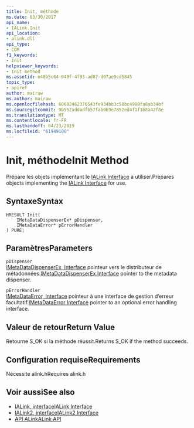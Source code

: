 ```yaml
---
title: Init, méthode
ms.date: 03/30/2017
api_name:
- IALink.Init
api_location:
- alink.dll
api_type:
- COM
f1_keywords:
- Init
helpviewer_keywords:
- Init method
ms.assetid: e48b5c64-049f-4f93-ad87-d07ae9cd5845
topic_type:
- apiref
author: mairaw
ms.author: mairaw
ms.openlocfilehash: 60602462376543fe934bb3c58bc4988fa8ab34bf
ms.sourcegitcommit: 9b552addadfb57fab0b9e7852ed4f1f1b8a42f8e
ms.translationtype: MT
ms.contentlocale: fr-FR
ms.lasthandoff: 04/23/2019
ms.locfileid: "61949108"
---
```

# <a name="init-method"></a><span data-ttu-id="fd807-102">Init, méthode</span><span class="sxs-lookup"><span data-stu-id="fd807-102">Init Method</span></span>
<span data-ttu-id="fd807-103">Prépare les objets implémentant le [IALink Interface](../../../../docs/framework/unmanaged-api/alink/ialink-interface.md) à utiliser.</span><span class="sxs-lookup"><span data-stu-id="fd807-103">Prepares objects implementing the [IALink Interface](../../../../docs/framework/unmanaged-api/alink/ialink-interface.md) for use.</span></span>  
  
## <a name="syntax"></a><span data-ttu-id="fd807-104">Syntaxe</span><span class="sxs-lookup"><span data-stu-id="fd807-104">Syntax</span></span>  
  
```  
HRESULT Init(  
    IMetaDataDispenserEx* pDispenser,  
    IMetaDataError* pErrorHandler  
) PURE;  
```  
  
## <a name="parameters"></a><span data-ttu-id="fd807-105">Paramètres</span><span class="sxs-lookup"><span data-stu-id="fd807-105">Parameters</span></span>  
 `pDispenser`  
 <span data-ttu-id="fd807-106">[IMetaDataDispenserEx, Interface](../../../../docs/framework/unmanaged-api/metadata/imetadatadispenserex-interface.md) pointeur vers le distributeur de métadonnées.</span><span class="sxs-lookup"><span data-stu-id="fd807-106">[IMetaDataDispenserEx Interface](../../../../docs/framework/unmanaged-api/metadata/imetadatadispenserex-interface.md) pointer to the metadata dispenser.</span></span>  
  
 `pErrorHandler`  
 <span data-ttu-id="fd807-107">[IMetaDataError, Interface](../../../../docs/framework/unmanaged-api/metadata/imetadataerror-interface.md) pointeur à une interface de gestion d’erreur facultatif.</span><span class="sxs-lookup"><span data-stu-id="fd807-107">[IMetaDataError Interface](../../../../docs/framework/unmanaged-api/metadata/imetadataerror-interface.md) pointer to an optional error handling interface.</span></span>  
  
## <a name="return-value"></a><span data-ttu-id="fd807-108">Valeur de retour</span><span class="sxs-lookup"><span data-stu-id="fd807-108">Return Value</span></span>  
 <span data-ttu-id="fd807-109">Retourne S_OK si la méthode réussit.</span><span class="sxs-lookup"><span data-stu-id="fd807-109">Returns S_OK if the method succeeds.</span></span>  
  
## <a name="requirements"></a><span data-ttu-id="fd807-110">Configuration requise</span><span class="sxs-lookup"><span data-stu-id="fd807-110">Requirements</span></span>  
 <span data-ttu-id="fd807-111">Nécessite alink.h</span><span class="sxs-lookup"><span data-stu-id="fd807-111">Requires alink.h</span></span>  
  
## <a name="see-also"></a><span data-ttu-id="fd807-112">Voir aussi</span><span class="sxs-lookup"><span data-stu-id="fd807-112">See also</span></span>

- [<span data-ttu-id="fd807-113">IALink, interface</span><span class="sxs-lookup"><span data-stu-id="fd807-113">IALink Interface</span></span>](../../../../docs/framework/unmanaged-api/alink/ialink-interface.md)
- [<span data-ttu-id="fd807-114">IALink2, interface</span><span class="sxs-lookup"><span data-stu-id="fd807-114">IALink2 Interface</span></span>](../../../../docs/framework/unmanaged-api/alink/ialink2-interface.md)
- [<span data-ttu-id="fd807-115">API ALink</span><span class="sxs-lookup"><span data-stu-id="fd807-115">ALink API</span></span>](../../../../docs/framework/unmanaged-api/alink/index.md)
